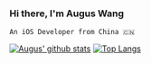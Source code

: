 ### Hi there, I'm Augus Wang
    An iOS Developer from China 🇨🇳 

[![Augus' github stats](https://github-readme-stats.vercel.app/api?username=iAugux&show_icons=true&count_private=true)](https://github.com/iAugux)
[![Top Langs](https://github-readme-stats.vercel.app/api/top-langs/?username=iAugux&layout=compact)](https://github.com/iAugux)
